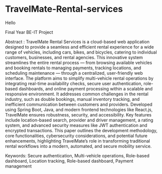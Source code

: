 # TravelMate-Rental-services
Hello 

Final Year BE-IT Project 

Abstract :
TravelMate Rental Services is a cloud-based web application designed to provide a seamless and
efficient rental experience for a wide range of vehicles, including cars, bikes, and bicycles,
catering to individual customers, businesses, and rental agencies. This innovative system
streamlines the entire rental process — from browsing available vehicles and booking rentals to
managing payments, tracking locations, and scheduling maintenance — through a centralized,
user-friendly web interface.
The platform aims to simplify multi-vehicle rental operations by integrating real-time availability
checks, secure user authentication, role-based dashboards, and online payment processing within
a scalable and responsive environment. It addresses common challenges in the rental industry,
such as double bookings, manual inventory tracking, and inefficient communication between
customers and providers.
Developed using Spring Boot, Java, and modern frontend technologies like React.js, TravelMate
ensures robustness, security, and accessibility. Key features include location-based search,
provider and driver management, a rating system, and advanced security measures like JWT
authentication and encrypted transactions. This paper outlines the development methodology,
core functionalities, cybersecurity considerations, and potential future enhancements,
highlighting TravelMate’s role in transforming traditional rental workflows into a modern,
automated, and secure mobility service.


Keywords: Secure authentication, Multi-vehicle operations, Role-based dashboard, Location
tracking, Role-based dashboard, Payment management


